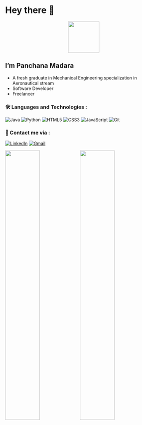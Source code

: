 # Hey there :wave:
<div id="header" align="center">
  <img src="https://media.giphy.com/media/M9gbBd9nbDrOTu1Mqx/giphy.gif" width="100"/>
</div>


<div align="center">
<img src="https://komarev.com/ghpvc/?username=pmin16314&style=flat-square&color=blue" alt=""/>
  </div>

## I’m Panchana Madara
- A fresh graduate in Mechanical Engineering specialization in Aeronautical stream
- Software Developer
- Freelancer 

### :hammer_and_wrench: Languages and Technologies :
![Java](https://img.shields.io/badge/java-%23ED8B00.svg?style=for-the-badge&logo=java&logoColor=white)
![Python](https://img.shields.io/badge/python-3670A0?style=for-the-badge&logo=python&logoColor=ffdd54)
![HTML5](https://img.shields.io/badge/html5-%23E34F26.svg?style=for-the-badge&logo=html5&logoColor=white)
![CSS3](https://img.shields.io/badge/css3-%231572B6.svg?style=for-the-badge&logo=css3&logoColor=white)
![JavaScript](https://img.shields.io/badge/javascript-%23323330.svg?style=for-the-badge&logo=javascript&logoColor=%23F7DF1E)
![Git](https://img.shields.io/badge/git-%23F05033.svg?style=for-the-badge&logo=git&logoColor=white)

### 💬 Contact me via :
[![LinkedIn](https://img.shields.io/badge/linkedin-%230077B5.svg?style=for-the-badge&logo=linkedin&logoColor=white)](https://www.linkedin.com/in//)
[![Gmail](https://img.shields.io/badge/-gmail-%23D14836?style=for-the-badge&logo=Gmail&logoColor=white)](mailto:panchanam97@gmail.com)

<img align ="left" width="47%" src="https://github-readme-stats.vercel.app/api?username=pmin16314&title_color=8f22ed&show_icons=true" />
<img align ="left" width="47%" src="https://github-readme-stats.vercel.app/api/top-langs/?username=pmin16314&layout=compact" />


<!---
pmin16314/pmin16314 is a ✨ special ✨ repository because its `README.md` (this file) appears on your GitHub profile.
You can click the Preview link to take a look at your changes.
--->
